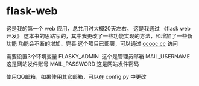 # flask-web
这是我的第一个 web 应用，总共用时大概20天左右。
这是我通过 《flask web 开发》 这本书的思路写的，其中我更改了一些功能实现的方法，和增加了一些新功能
功能会不断的增加、完善
这个项目已部署，可以通过 <a href="ocooc.cc">ocooc.cc</a> 访问

需要设置3个环境变量
FLASKY_ADMIN  这个是管理员邮箱
MAIL_USERNAME 这是网站发件账号
MAIL_PASSWORD 这是网站发件密码

使用QQ邮箱，如果使用其它邮箱，可以在 config.py 中更改
